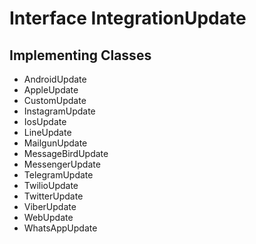 

# Interface IntegrationUpdate

## Implementing Classes

* AndroidUpdate
* AppleUpdate
* CustomUpdate
* InstagramUpdate
* IosUpdate
* LineUpdate
* MailgunUpdate
* MessageBirdUpdate
* MessengerUpdate
* TelegramUpdate
* TwilioUpdate
* TwitterUpdate
* ViberUpdate
* WebUpdate
* WhatsAppUpdate


